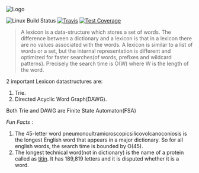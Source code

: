 ![Logo](https://github.com/aosingh/lexpy/blob/master/images/lexpylogo.png)

![Linux Build Status](https://travis-ci.org/aosingh/lexpy.svg?branch=master)
[![Travis](https://img.shields.io/travis/aosingh/lexpy.svg)]()
[![Test Coverage](https://codeclimate.com/github/aosingh/lexpy/badges/coverage.svg)](https://codeclimate.com/github/aosingh/lexpy/badges/coverage.svg)

>A lexicon is a data-structure which stores a set of words. The difference between 
a dictionary and a lexicon is that in a lexicon there are no values associated with the words. A lexicon is similar to a list of words or a set, but the internal representation is different and optimized
for faster searches(of words, prefixes and wildcard patterns). Precisely the search time is O(W) where W is the length of the word. 


2 important Lexicon datastructures are:
1. Trie.
3. Directed Acyclic Word Graph(DAWG).

Both Trie and DAWG are Finite State Automaton(FSA)

*Fun Facts* :
1. The 45-letter word pneumonoultramicroscopicsilicovolcanoconiosis is the longest English word that appears in a major dictionary.
So for all english words, the search time is bounded by O(45). 
2. The longest technical word(not in dictionary) is the name of a protein called as [titin](https://en.wikipedia.org/wiki/Titin). It has 189,819
letters and it is disputed whether it is a word.





